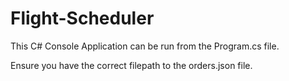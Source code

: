 # Flight-Scheduler

This C# Console Application can be run from the Program.cs file. 

Ensure you have the correct filepath to the orders.json file. 
